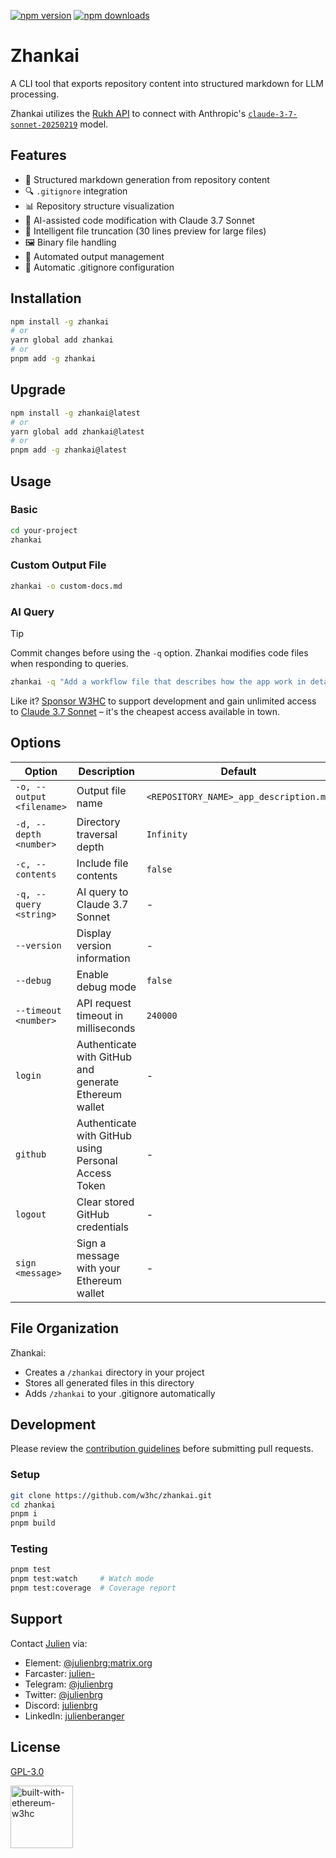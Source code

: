 [![npm version](https://img.shields.io/npm/v/zhankai.svg)](https://www.npmjs.com/package/zhankai)
[![npm downloads](https://img.shields.io/npm/dm/zhankai.svg)](https://www.npmjs.com/package/zhankai)

# Zhankai

A CLI tool that exports repository content into structured markdown for LLM processing.

Zhankai utilizes the [Rukh API](https://rukh.w3hc.org/) to connect with Anthropic's [`claude-3-7-sonnet-20250219`](https://www.anthropic.com/news/claude-3-7-sonnet) model.

## Features

- 📄 Structured markdown generation from repository content
- 🔍 `.gitignore` integration
- 📊 Repository structure visualization
- 🧠 AI-assisted code modification with Claude 3.7 Sonnet
- 🔄 Intelligent file truncation (30 lines preview for large files)
- 🖼️ Binary file handling
- 📁 Automated output management
- 🙈 Automatic .gitignore configuration

## Installation

```bash
npm install -g zhankai
# or
yarn global add zhankai
# or
pnpm add -g zhankai
```

## Upgrade

```bash
npm install -g zhankai@latest
# or
yarn global add zhankai@latest
# or
pnpm add -g zhankai@latest
```

## Usage

### Basic

```bash
cd your-project
zhankai
```

### Custom Output File

```bash
zhankai -o custom-docs.md
```

### AI Query

> [!TIP]
> Commit changes before using the `-q` option. Zhankai modifies code files when responding to queries.

```bash
zhankai -q "Add a workflow file that describes how the app work in detail"
```

Like it? [Sponsor W3HC](https://github.com/sponsors/w3hc) to support development and gain unlimited access to [Claude 3.7 Sonnet](https://www.anthropic.com/news/claude-3-7-sonnet) – it's the cheapest access available in town.

## Options

| Option | Description | Default |
|--------|-------------|---------|
| `-o, --output <filename>` | Output file name | `<REPOSITORY_NAME>_app_description.md` |
| `-d, --depth <number>` | Directory traversal depth | `Infinity` |
| `-c, --contents` | Include file contents | `false` |
| `-q, --query <string>` | AI query to Claude 3.7 Sonnet | - |
| `--version` | Display version information | - |
| `--debug` | Enable debug mode | `false` |
| `--timeout <number>` | API request timeout in milliseconds | `240000` |
| `login` | Authenticate with GitHub and generate Ethereum wallet | - |
| `github` | Authenticate with GitHub using Personal Access Token | - |
| `logout` | Clear stored GitHub credentials | - |
| `sign <message>` | Sign a message with your Ethereum wallet | - |

## File Organization

Zhankai:
- Creates a `/zhankai` directory in your project
- Stores all generated files in this directory
- Adds `/zhankai` to your .gitignore automatically

## Development

Please review the [contribution guidelines](CONTRIBUTING.md) before submitting pull requests.

### Setup

```bash
git clone https://github.com/w3hc/zhankai.git
cd zhankai
pnpm i
pnpm build
```

### Testing

```bash
pnpm test
pnpm test:watch     # Watch mode
pnpm test:coverage  # Coverage report
```

## Support

Contact [Julien](https://github.com/julienbrg) via:

- Element: [@julienbrg:matrix.org](https://matrix.to/#/@julienbrg:matrix.org)
- Farcaster: [julien-](https://warpcast.com/julien-)
- Telegram: [@julienbrg](https://t.me/julienbrg)
- Twitter: [@julienbrg](https://twitter.com/julienbrg)
- Discord: [julienbrg](https://discordapp.com/users/julienbrg)
- LinkedIn: [julienberanger](https://www.linkedin.com/in/julienberanger/)

## License

[GPL-3.0](LICENSE)

<img src="https://bafkreid5xwxz4bed67bxb2wjmwsec4uhlcjviwy7pkzwoyu5oesjd3sp64.ipfs.w3s.link" alt="built-with-ethereum-w3hc" width="100"/>